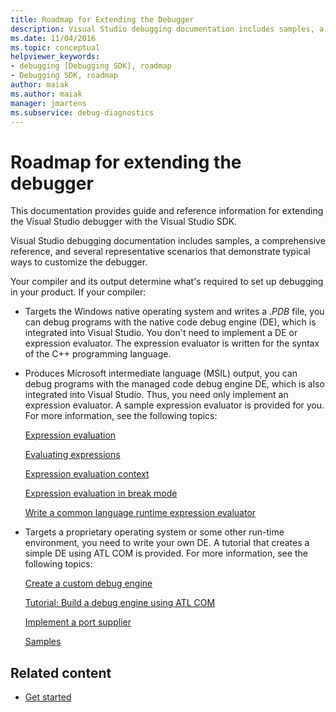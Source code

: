 ```yaml
---
title: Roadmap for Extending the Debugger
description: Visual Studio debugging documentation includes samples, a reference, and several scenarios that demonstrate typical ways to customize the debugger.
ms.date: 11/04/2016
ms.topic: conceptual
helpviewer_keywords:
- debugging [Debugging SDK], roadmap
- Debugging SDK, roadmap
author: maiak
ms.author: maiak
manager: jmartens
ms.subservice: debug-diagnostics
---
```

# Roadmap for extending the debugger

This documentation provides guide and reference information for extending the Visual Studio debugger with the Visual Studio SDK.

 Visual Studio debugging documentation includes samples, a comprehensive reference, and several representative scenarios that demonstrate typical ways to customize the debugger.

 Your compiler and its output determine what's required to set up debugging in your product. If your compiler:

- Targets the Windows native operating system and writes a *.PDB* file, you can debug programs with the native code debug engine (DE), which is integrated into Visual Studio. You don't need to implement a DE or expression evaluator. The expression evaluator is written for the syntax of the C++ programming language.

- Produces Microsoft intermediate language (MSIL) output, you can debug programs with the managed code debug engine DE, which is also integrated into Visual Studio. Thus, you need only implement an expression evaluator. A sample expression evaluator is provided for you. For more information, see the following topics:

   [Expression evaluation](../../extensibility/debugger/expression-evaluation-visual-studio-debugging-sdk.md)

   [Evaluating expressions](../../extensibility/debugger/evaluating-expressions.md)

   [Expression evaluation context](../../extensibility/debugger/expression-evaluation-context.md)

   [Expression evaluation in break mode](../../extensibility/debugger/expression-evaluation-in-break-mode.md)

   [Write a common language runtime expression evaluator](../../extensibility/debugger/writing-a-common-language-runtime-expression-evaluator.md)

- Targets a proprietary operating system or some other run-time environment, you need to write your own DE. A tutorial that creates a simple DE using ATL COM is provided. For more information, see the following topics:

   [Create a custom debug engine](../../extensibility/debugger/creating-a-custom-debug-engine.md)

   [Tutorial: Build a debug engine using ATL COM](/previous-versions/bb147024(v=vs.90))

   [Implement a port supplier](../../extensibility/debugger/implementing-a-port-supplier.md)

   [Samples](../../extensibility/debugger/visual-studio-debugging-samples.md)

## Related content
- [Get started](../../extensibility/debugger/getting-started-with-debugger-extensibility.md)